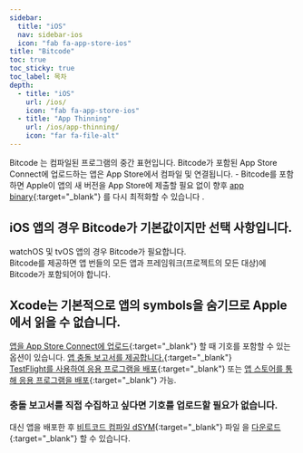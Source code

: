 ```yaml
---
sidebar:
  title: "iOS"
  nav: sidebar-ios
  icon: "fab fa-app-store-ios"
title: "Bitcode"
toc: true
toc_sticky: true
toc_label: 목차
depth: 
  - title: "iOS"
    url: /ios/
    icon: "fab fa-app-store-ios"
  - title: "App Thinning"
    url: /ios/app-thinning/
    icon: "far fa-file-alt"
---
```

Bitcode 는 컴파일된 프로그램의 중간 표현입니다. Bitcode가 포함된 App Store Connect에 업로드하는 앱은 App Store에서 컴파일 및 연결됩니다.
        - Bitcode를 포함하면 Apple이 앱의 새 버전을 App Store에 제출할 필요 없이 향후 [<i class="fas fa-link"></i> app binary](https://help.apple.com/xcode/mac/current/#/dev7af8b1d18){:target="_blank"}   를 다시 최적화할 수 있습니다 .

## iOS 앱의 경우 Bitcode가 기본값이지만 선택 사항입니다. 
watchOS 및 tvOS 앱의 경우 Bitcode가 필요합니다.  
Bitcode를 제공하면 앱 번들의 모든 앱과 프레임워크(프로젝트의 모든 대상)에 Bitcode가 포함되어야 합니다.

## Xcode는 기본적으로 앱의 symbols을 숨기므로 Apple에서 읽을 수 없습니다. 
[<i class="fas fa-link"></i> 앱을 App Store Connect에 업로드](https://help.apple.com/xcode/mac/current/#/dev442d7f2ca){:target="_blank"}  할 때 기호를 포함할 수 있는 옵션이 있습니다. 
[<i class="fas fa-link"></i> 앱 충돌 보고서를 제공합니다.](https://help.apple.com/xcode/mac/current/#/dev861f46ea8){:target="_blank"}   
[<i class="fas fa-link"></i> TestFlight를 사용하여 응용 프로그램을 배포](https://help.apple.com/xcode/mac/current/#/dev2539d985f){:target="_blank"}   또는 [앱 스토어를 통해 응용 프로그램을 배포](https://help.apple.com/xcode/mac/current/#/dev067853c94){:target="_blank"}   가능. 
### 충돌 보고서를 직접 수집하고 싶다면 기호를 업로드할 필요가 없습니다. 
대신 앱을 배포한 후 [<i class="fas fa-link"></i> 비트코드 컴파일 dSYM](https://help.apple.com/xcode/mac/current/#/devef5928039){:target="_blank"}   파일 을 [<i class="fas fa-link"></i> 다운로드](https://help.apple.com/xcode/mac/current/#/devef5928039){:target="_blank"}   할 수 있습니다.
